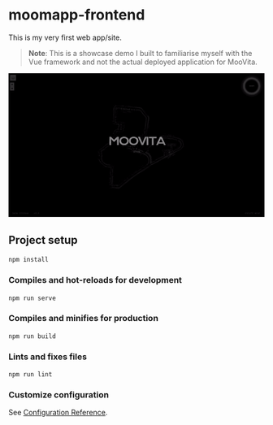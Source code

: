 # moomapp-frontend

This is my very first web app/site.

> **Note**: This is a showcase demo I built to familiarise myself with the Vue framework and not the actual deployed application for MooVita.

<div align="center">
	<img src="resources/splashscreen.gif" />
</div>

## Project setup

```
npm install
```

### Compiles and hot-reloads for development

```
npm run serve
```

### Compiles and minifies for production

```
npm run build
```

### Lints and fixes files

```
npm run lint
```

### Customize configuration

See [Configuration Reference](https://cli.vuejs.org/config/).
